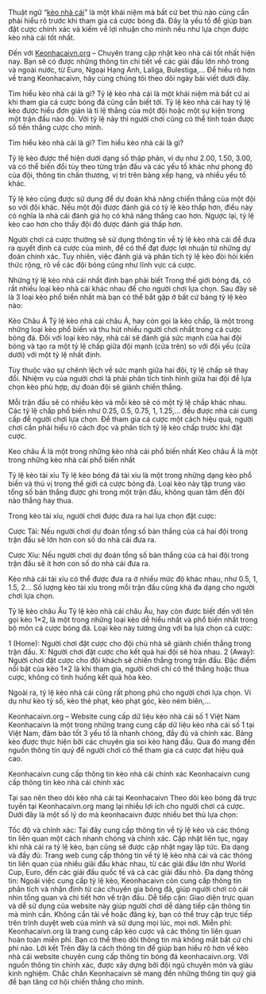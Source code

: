 Thuật ngữ “[kèo nhà cái](https://keonhacaivn.org/)” là một khái niệm mà bất cứ bet thủ nào cũng cần phải hiểu rõ trước khi tham gia cá cược bóng đá. Đây là yếu tố để giúp bạn đặt cược chính xác và kiếm về lợi nhuận cho mình nếu như lựa chọn được kèo nhà cái tốt nhất. 

Đến với [Keonhacaivn.org](https://keonhacaivn.org/) – Chuyên trang cập nhật kèo nhà cái tốt nhất hiện nay. Bạn sẽ có được những thông tin chi tiết về các giải đấu lớn nhỏ trong và ngoài nước, từ Euro, Ngoại Hạng Anh, Laliga, Bulestiga,… Để hiểu rõ hơn về trang Keonhacaivn, hãy cùng chúng tôi theo dõi ngày bài viết dưới đây. 

Tìm hiểu kèo nhà cái là gì?
Tỷ lệ kèo nhà cái là một khái niệm mà bất cứ ai khi tham gia cá cược bóng đá cũng cần biết tới. Tỷ lệ kèo nhà cái hay tỷ lệ kèo được hiểu đơn giản là tỉ lệ thắng của một đội hoặc một sự kiện trong một trận đấu nào đó. Với tỷ lệ này thì người chơi cũng có thể tính toán được số tiền thắng cược cho mình. 

Tìm hiểu kèo nhà cái là gì? 
Tìm hiểu kèo nhà cái là gì?

Tỷ lệ kèo được thể hiện dưới dạng số thập phân, ví dụ như 2.00, 1.50, 3.00, và có thể biến đổi tùy theo từng trận đấu và các yếu tố khác như phong độ của đội, thông tin chấn thương, vị trí trên bảng xếp hạng, và nhiều yếu tố khác.

Tỷ lệ kèo cũng được sử dụng để dự đoán khả năng chiến thắng của một đội so với đội khác. Nếu một đội được đánh giá có tỷ lệ kèo thấp hơn, điều này có nghĩa là nhà cái đánh giá họ có khả năng thắng cao hơn. Ngược lại, tỷ lệ kèo cao hơn cho thấy đội đó được đánh giá thấp hơn. 

Người chơi cá cược thường sẽ sử dụng thông tin về tỷ lệ kèo nhà cái để đưa ra quyết định cá cược của mình, để có thể đạt được lợi nhuận từ những dự đoán chính xác. Tuy nhiên, việc đánh giá và phân tích tỷ lệ kèo đòi hỏi kiến thức rộng, rõ về các đội bóng cũng như lĩnh vực cá cược. 

Những tỷ lệ kèo nhà cái nhất định bạn phải biết
Trong thế giới bóng đá, có rất nhiều loại kèo nhà cái khác nhau để cho người chơi lựa chọn. Sau đây sẽ là 3 loại kèo phổ biến nhất mà bạn có thể bắt gặp ở bất cứ bảng tỷ lệ kèo nào: 

Kèo Châu Á
Tỷ lệ kèo nhà cái châu Á, hay còn gọi là kèo chấp, là một trong những loại kèo phổ biến và thu hút nhiều người chơi nhất trong cá cược bóng đá. Đối với loại kèo này, nhà cái sẽ đánh giá sức mạnh của hai đội bóng và tạo ra một tỷ lệ chấp giữa đội mạnh (cửa trên) so với đội yếu (cửa dưới) với một tỷ lệ nhất định.

Tùy thuộc vào sự chênh lệch về sức mạnh giữa hai đội, tỷ lệ chấp sẽ thay đổi. Nhiệm vụ của người chơi là phải phân tích tính hình giữa hai đội để lựa chọn kèo phù hợp, dự đoán đội sẽ giành chiến thắng. 

Mỗi trận đấu sẽ có nhiều kèo và mỗi kèo sẽ có một tỷ lệ chấp khác nhau. Các tỷ lệ chấp phổ biến như 0.25, 0.5, 0.75, 1, 1.25,… đều được nhà cái cung cấp để người chơi lựa chọn. Để tham gia cá cược một cách hiệu quả, người chơi cần phải hiểu rõ cách đọc và phân tích tỷ lệ kèo chấp trước khi đặt cược.

Keo châu Á là một trong những kèo nhà cái phổ biến nhất
Keo châu Á là một trong những kèo nhà cái phổ biến nhất

Tỷ lệ kèo tài xỉu
Tỷ lệ kèo bóng đá tài xỉu là một trong những dạng kèo phổ biến và thú vị trong thế giới cá cược bóng đá. Loại kèo này tập trung vào tổng số bàn thắng được ghi trong một trận đấu, không quan tâm đến đội nào thắng hay thua.

Trong kèo tài xỉu, người chơi được đưa ra hai lựa chọn đặt cược:

Cược Tài: Nếu người chơi dự đoán tổng số bàn thắng của cả hai đội trong trận đấu sẽ lớn hơn con số do nhà cái đưa ra.

Cược Xỉu: Nếu người chơi dự đoán tổng số bàn thắng của cả hai đội trong trận đấu sẽ ít hơn con số do nhà cái đưa ra.

Kèo nhà cái tài xỉu có thể được đưa ra ở nhiều mức độ khác nhau, như 0.5, 1, 1.5, 2… Số lượng kèo tài xỉu trong mỗi trận đấu cũng khá đa dạng cho người chơi lựa chọn. 

Tỷ lệ kèo châu Âu 
Tỷ lệ kèo nhà cái châu Âu, hay còn được biết đến với tên gọi kèo 1×2, là một trong những loại kèo dễ hiểu nhất và phổ biến nhất trong bộ môn cá cược bóng đá. Loại kèo này tương ứng với ba lựa chọn cá cược:

1 (Home): Người chơi đặt cược cho đội chủ nhà sẽ giành chiến thắng trong trận đấu.
X: Người chơi đặt cược cho kết quả hai đội sẽ hòa nhau.
2 (Away): Người chơi đặt cược cho đội khách sẽ chiến thắng trong trận đấu.
Đặc điểm nổi bật của kèo 1×2 là khi tham gia, người chơi chỉ có thể thắng hoặc thua cược, không có tình huống kết quả hòa kèo. 

Ngoài ra, tỷ lệ kèo nhà cái cũng rất phong phú cho người chơi lựa chọn. Ví dụ như kèo tỷ số, kèo thẻ phạt, kèo phạt góc, kèo ném biên,…

Keonhacaivn.org – Website cung cấp dữ liệu kèo nhà cái số 1 Việt Nam
Keonhacaivn là một trong những trang cung cấp dữ liệu kèo nhà cái số 1 tại Việt Nam, đảm bảo tốt 3 yếu tố là nhanh chóng, đầy đủ và chính xác. Bảng kèo được thực hiện bởi các chuyên gia soi kèo hàng đầu. Qua đó mang đến nguồn thông tin quý để người chơi có thể tham gia cá cược đạt hiệu quả cao. 

Keonhacaivn cung cấp thông tin kèo nhà cái chính xác
Keonhacaivn cung cấp thông tin kèo nhà cái chính xác

Tại sao nên theo dõi kèo nhà cái tại Keonhacaivn
Theo dõi kèo bóng đá trực tuyến tại Keonhacaivn.org mang lại nhiều lợi ích cho người chơi cá cược. Dưới đây là một số lý do mà keonhacaivn được nhiều bet thủ lựa chọn:

Tốc độ và chính xác: Tại đây cung cấp thông tin về tỷ lệ kèo và các thông tin liên quan một cách nhanh chóng và chính xác. Cập nhật liên tục, ngay khi nhà cái ra tỷ lệ kèo, bạn cũng sẽ được cập nhật ngay lập tức.
Đa dạng và đầy đủ: Trang web cung cấp thông tin về tỷ lệ kèo nhà cái và các thông tin liên quan của nhiều giải đấu khác nhau, từ các giải đấu lớn như World Cup, Euro, đến các giải đấu quốc tế và cả các giải đấu nhỏ.
Đa dạng thông tin: Ngoài việc cung cấp tỷ lệ kèo, Keonhacaivn còn cung cấp thông tin phân tích và nhận định từ các chuyên gia bóng đá, giúp người chơi có cái nhìn tổng quan và chi tiết hơn về trận đấu.
Dễ tiếp cận: Giao diện trực quan và dễ sử dụng của website này giúp người chơi dễ dàng tiếp cận thông tin mà mình cần. Không cần tải về hoặc đăng ký, bạn có thể truy cập trực tiếp trên trình duyệt web của mình và sử dụng mọi lúc, mọi nơi.
Miễn phí: Keonhacaivn.org là trang cung câp kèo cược và các thông tin liên quan hoàn toàn miễn phí. Bạn có thể theo dõi thông tin mà không mất bất cứ chi phí nào.
Lời kết
Trên đây là cách thông tin để giúp bạn hiểu rõ hơn về kèo nhà cái website chuyên cung cấp thông tin bóng đá keonhacaivn.org. Với nguồn thông tin chính xác, được xây dựng bởi đội ngũ chuyên môn và giàu kinh nghiệm. Chắc chắn Keonhacaivn sẽ mang đến những thông tin quý giá để bạn tăng cơ hội chiến thắng cho mình. 
